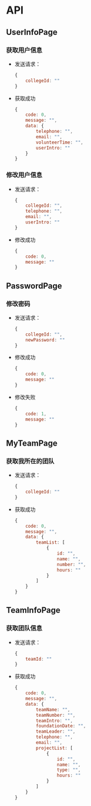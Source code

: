 # API
## UserInfoPage

### 获取用户信息
* 发送请求：

  ```javascript
  {
      collegeId: ""
  }
  ```

* 获取成功

  ```javascript
  {
      code: 0,
      message: "",
      data: {
          telephone: "",
          email: "",
          volunteerTime: "",
          userIntro: ""
      }
  }
  ```


### 修改用户信息

* 发送请求：

  ```javascript
  {
      collegeId: "",
      telephone: "",
      email: "",
      userIntro: ""
  }
  ```

* 修改成功

  ```javascript
  {
      code: 0,
      message: ""
  }
  ```

## PasswordPage
### 修改密码

* 发送请求：

  ```javascript
  {
      collegeId: "",
      newPassword: ""
  }
  ```

* 修改成功

  ```javascript
  {
      code: 0,
      message: ""
  }
  ```

* 修改失败

  ```javascript
  {
      code: 1,
      message: ""
  }
  ```

## MyTeamPage
### 获取我所在的团队

* 发送请求：

  ```javascript
  {
      collegeId: ""
  }
  ```

* 获取成功

  ```javascript
  {
      code: 0,
      message: "",
      data: {
          teamList: [
              {
                  id: "",
                  name: "",
                  number: "",
                  hours: ""
              }
          ]
      }
  }
  ```
  
## TeamInfoPage
### 获取团队信息

* 发送请求：

  ```javascript
  {
      teamId: ""
  }
  ```

* 获取成功

  ```javascript
  {
      code: 0,
      message: "",
      data: {
          teamName: "",
          teamNumber: "",
          teamIntro: "",
          foundationDate: "",
          teamLeader: "",
          telephone: "",
          email: "",
          projectList: [
              { 
                  id: "", 
                  name: "", 
                  type: "", 
                  hours: "" 
              }  
          ]
      }
  }
  ```

